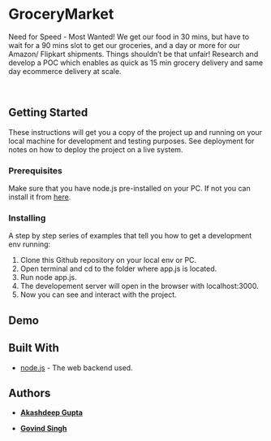 # GroceryMarket
Need for Speed - Most Wanted!
We get our food in 30 mins, but have to wait for a 90 mins slot to get our groceries, and a day or more for our Amazon/ Flipkart shipments. Things shouldn’t be that unfair!
Research and develop a POC which enables as quick as 15 min grocery delivery and same day ecommerce delivery at scale.

<br />

## Getting Started
These instructions will get you a copy of the project up and running on your local machine for development and testing purposes. See deployment for notes on how to deploy the project on a live system.

### Prerequisites
Make sure that you have node.js pre-installed on your PC.
If not you can install it from [here](https://nodejs.org/en/download/).
### Installing
A step by step series of examples that tell you how to get a development env running:
1) Clone this Github repository on your local env or PC.
2) Open terminal and cd to the folder where app.js is located.
3) Run node app.js.
4) The developement server will open in the browser with localhost:3000.
5) Now you can see and interact with the project.


## Demo


## Built With

* [node.js](https://nodejs.org/en/) - The web backend used.


## Authors
* **[Akashdeep Gupta](https://github.com/Akashdeep-47)**

* **[Govind Singh](https://github.com/adiboy17)**

